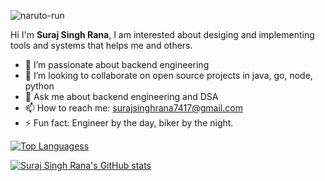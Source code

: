 ![naruto-run](https://github.com/user-attachments/assets/023abead-7ef1-49bb-8fea-f1a88c8dd050)

Hi I'm **Suraj Singh Rana**, I am interested about desiging and implementing tools and systems that helps me and others.

<!--
**Circles24/Circles24** is a ✨ _special_ ✨ repository because its `README.md` (this file) appears on your GitHub profile.

Here are some ideas to get you started:
-->

- 🌱 I’m passionate about backend engineering 
- 👯 I’m looking to collaborate on open source projects in java, go, node, python
- 💬 Ask me about backend engineering and DSA
- 📫 How to reach me: surajsinghrana7417@gmail.com
- ⚡ Fun fact: Engineer by the day, biker by the night.

[![Top Languagess](https://github-readme-stats.vercel.app/api?username=Circles24&theme=algolia&show_icons=true)](https://github.com/Circles24)	

[![Suraj Singh Rana's GitHub stats](https://github-readme-stats.vercel.app/api/top-langs?username=Circles24&hide=html,scss,stylus,blade,jupyter%20notebook,css,batchfile,dockerfile&theme=algolia&show_icons=true)](https://github.com/Circles24)
